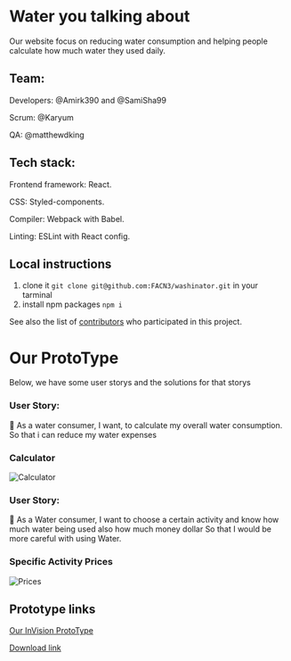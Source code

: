 # **Water you talking about**



Our website focus on reducing water consumption and helping people calculate how much water they used daily.


## Team:

Developers: @Amirk390 and @SamiSha99

Scrum: @Karyum

QA: @matthewdking

## Tech stack:

Frontend framework: React.

CSS: Styled-components.

Compiler: Webpack with Babel.

Linting: ESLint with React config.


## Local instructions


1. clone it `git clone git@github.com:FACN3/washinator.git` in your tarminal
2. install npm packages  `npm i`

See also the list of [contributors](https://github.com/FACN3/washinator/graphs/contributors) who participated in this project.

# Our ProtoType
Below, we have some user storys and the solutions for that storys


### User Story:
:man: As a water consumer, I want, to calculate my overall water consumption.
So that i can reduce my water expenses

### Calculator

![Calculator](https://user-images.githubusercontent.com/24490876/35803983-846a0468-0a7e-11e8-9b37-d00265775367.png)

### User Story:
:raising_hand: As a Water consumer, I want to choose a certain activity and know how much water being used also how much money dollar So that I would be more careful with using Water.



### Specific Activity Prices

![Prices](https://user-images.githubusercontent.com/24490876/35803984-848d2ea2-0a7e-11e8-8962-71bc4fea2874.png)

## Prototype links

[Our InVision ProtoType](https://invis.io/UNFO2C1YA2P)

[Download link](https://projects.invisionapp.com/d/zipexport/download/projectid/13267105)
